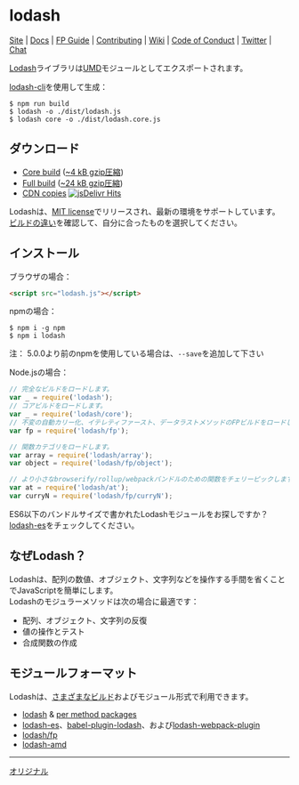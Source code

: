 # lodash

[Site](https://lodash.com/) |
[Docs](https://lodash.com/docs) |
[FP Guide](https://github.com/lodash/lodash/wiki/FP-Guide) |
[Contributing](https://github.com/lodash/lodash/blob/master/.github/CONTRIBUTING.md) |
[Wiki](https://github.com/lodash/lodash/wiki "Changelog, Roadmap, etc.") |
[Code of Conduct](https://code-of-conduct.openjsf.org) |
[Twitter](https://twitter.com/bestiejs) |
[Chat](https://gitter.im/lodash/lodash)

[Lodash](https://lodash.com/)ライブラリは[UMD](https://github.com/umdjs/umd)モジュールとしてエクスポートされます。

[lodash-cli](https://www.npmjs.com/package/lodash-cli)を使用して生成：
```shell
$ npm run build
$ lodash -o ./dist/lodash.js
$ lodash core -o ./dist/lodash.core.js
```

## ダウンロード

 * [Core build](https://raw.githubusercontent.com/lodash/lodash/4.17.10-npm/core.js) ([~4 kB gzip圧縮](https://raw.githubusercontent.com/lodash/lodash/4.17.10-npm/core.min.js))
 * [Full build](https://raw.githubusercontent.com/lodash/lodash/4.17.10-npm/lodash.js) ([~24 kB gzip圧縮](https://raw.githubusercontent.com/lodash/lodash/4.17.10-npm/lodash.min.js))
 * [CDN copies](https://www.jsdelivr.com/projects/lodash) [![jsDelivr Hits](https://data.jsdelivr.com/v1/package/npm/lodash/badge)](https://www.jsdelivr.com/package/npm/lodash)

Lodashは、[MIT license](https://raw.githubusercontent.com/lodash/lodash/4.17.10-npm/LICENSE)でリリースされ、最新の環境をサポートしています。<br>
[ビルドの違い](https://github.com/lodash/lodash/wiki/build-differences)を確認して、自分に合ったものを選択してください。

## インストール

ブラウザの場合：
```html
<script src="lodash.js"></script>
```

npmの場合：
```shell
$ npm i -g npm
$ npm i lodash
```
注： 5.0.0より前のnpmを使用している場合は、`--save`を追加して下さい

Node.jsの場合：
```js
// 完全なビルドをロードします。
var _ = require('lodash');
// コアビルドをロードします。
var _ = require('lodash/core');
// 不変の自動カリー化、イテレティファースト、データラストメソッドのFPビルドをロードします。
var fp = require('lodash/fp');

// 関数カテゴリをロードします。
var array = require('lodash/array');
var object = require('lodash/fp/object');

// より小さなbrowserify/rollup/webpackバンドルのための関数をチェリーピックします。
var at = require('lodash/at');
var curryN = require('lodash/fp/curryN');
```

ES6以下のバンドルサイズで書かれたLodashモジュールをお探しですか？[lodash-es](https://www.npmjs.com/package/lodash-es)をチェックしてください。

## なぜLodash？

Lodashは、配列の数値、オブジェクト、文字列などを操作する手間を省くことでJavaScriptを簡単にします。<br>
Lodashのモジュラーメソッドは次の場合に最適です：

 * 配列、オブジェクト、文字列の反復
 * 値の操作とテスト
 * 合成関数の作成

## モジュールフォーマット

Lodashは、[さまざまなビルド](https://lodash.com/custom-builds)およびモジュール形式で利用できます。

 * [lodash](https://www.npmjs.com/package/lodash) & [per method packages](https://www.npmjs.com/search?q=keywords:lodash-modularized)
 * [lodash-es](https://www.npmjs.com/package/lodash-es)、[babel-plugin-lodash](https://www.npmjs.com/package/babel-plugin-lodash)、および[lodash-webpack-plugin](https://www.npmjs.com/package/lodash-webpack-plugin)
 * [lodash/fp](https://github.com/lodash/lodash/tree/npm/fp)
 * [lodash-amd](https://www.npmjs.com/package/lodash-amd)

---
[オリジナル](https://github.com/lodash/lodash/blob/master/README.md)
